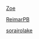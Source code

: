 [Zoe](https://smooch.computer)

[ReimarPB](https://github.com/ReimarPB)

[sorairolake](https://github.com/sorairolake)